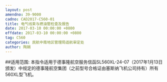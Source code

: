 ```yaml
---
layout: post
amendno: 39-9000
cadno: CAD2017-C560-01
title: 电气线束与燃油管检查及报告
date: 2017-03-10 00:00:00 +0800
effdate: 2017-03-10 00:00:00 +0800
tag: C560
categories: 民航中南地区管理局适航审定处
author: 陶娟
---
```


##适用范围:
本指令适用于德事隆航空服务信函SL560XL-24-07（2017年1月13日颁发）中规定的德事隆航空集团（之前型号合格证由塞斯纳飞机公司持有）所有560XL型飞机。

